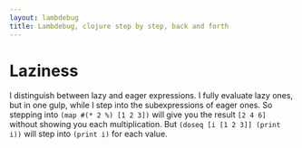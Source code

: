 ```yaml
---
layout: lambdebug
title: Lambdebug, clojure step by step, back and forth
---
```

# Laziness

I distinguish between lazy and eager expressions.  I fully evaluate lazy ones, but in one gulp,
while I step into the subexpressions of eager ones.  So stepping into `(map #(* 2 %) [1 2 3])` will give you the result
`[2 4 6]` without showing you each multiplication.  But `(doseq [i [1 2 3]] (print i))` will step into `(print i)` for each value.
